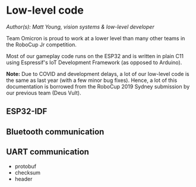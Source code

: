 # Low-level code

_Author(s): Matt Young, vision systems & low-level developer_

Team Omicron is proud to work at a lower level than many other teams in the RoboCup Jr competition.

Most of our gameplay code runs on the ESP32 and is written in plain C11 using Espressif's
IoT Development Framework (as opposed to Arduino). 

**Note:** Due to COVID and development delays, a lot of our low-level code is the same as last year (with
a few minor bug fixes). Hence, a lot of this documentation is borrowed from the RoboCup 2019 Sydney submission
by our previous team (Deus Vult).

## ESP32-IDF

## Bluetooth communication

## UART communication
- protobuf
- checksum
- header
